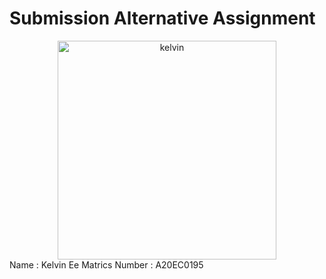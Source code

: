 # Submission Alternative Assignment


<center><img src="https://github.com/drshahizan/SECP3843/assets/97009588/f6f7e7a2-db4c-486f-9069-4ff0d9af7052" alt="kelvin" title="kelvin-photo" height="350" /></center>
Name : Kelvin Ee
Matrics Number : A20EC0195

